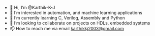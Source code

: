 - 👋 Hi, I’m @Karthik-K-J
- 👀 I’m interested in automation, and machine learning applications
- 🌱 I’m currently learning C, Verilog, Assembly and Python 
- 💞️ I’m looking to collaborate on projects on HDLs, embedded systems
- 📫 How to reach me via email karthikkj2003@gmail.com

<!---
Karthik-K-J/Karthik-K-J is a ✨ special ✨ repository because its `README.md` (this file) appears on your GitHub profile.
You can click the Preview link to take a look at your changes.
--->

